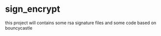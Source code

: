 # sign_encrypt
this project will contains some rsa signature files and some code based on bouncycastle
